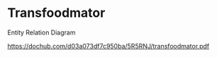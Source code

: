 # Transfoodmator

Entity Relation Diagram

https://dochub.com/d03a073df7c950ba/5R5RNJ/transfoodmator.pdf
<!--![](https://drive.google.com/file/d/0B4hnQ9Bdwqx9ZEdhaXpJUHFReUU/view?usp=sharing)-->
